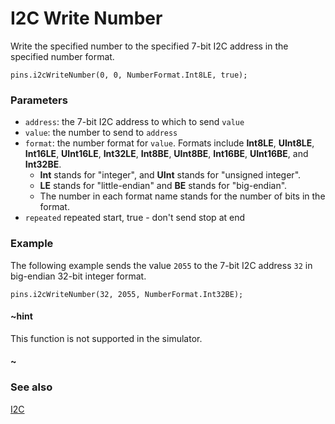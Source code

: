 # I2C Write Number

Write the specified number to the specified 7-bit I2C address in the
specified number format.

```sig
pins.i2cWriteNumber(0, 0, NumberFormat.Int8LE, true);
```

### Parameters

* ``address``: the 7-bit I2C address to which to send ``value``
* ``value``: the number to send to ``address``
* ``format``: the number format for ``value``. Formats include
  **Int8LE**, **UInt8LE**, **Int16LE**, **UInt16LE**, **Int32LE**,
  **Int8BE**, **UInt8BE**, **Int16BE**, **UInt16BE**, and
  **Int32BE**.
  * **Int** stands for "integer", and **UInt** stands for "unsigned integer".
  * **LE** stands for "little-endian" and **BE** stands for "big-endian".
  * The number in each format name stands for the number of bits in the format.
* ``repeated`` repeated start, true - don't send stop at end

### Example

The following example sends the value `2055` to the 7-bit I2C
address `32` in big-endian 32-bit integer format.

```blocks
pins.i2cWriteNumber(32, 2055, NumberFormat.Int32BE);
```

#### ~hint

This function is not supported in the simulator.

#### ~

### See also

[I2C](https://en.wikipedia.org/wiki/I%C2%B2C)
